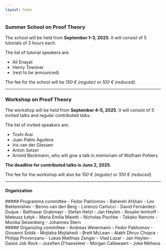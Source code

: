 ```yaml
---
layout: home
---
```


### Summer School on Proof Theory

The school will be held from **September 1–3, 2025**. It will consist of 5
tutorials of 3 hours each.

The list of tutorial speakers are:
- Ali Enayat
- Henry Towsner
- (rest to be announced)

The fee for the school will be *150 € (regular)* or *100 € (reduced)*.

---

### Workshop on Proof Theory

The workshop will be held from **September 4–5, 2025**. It will consist of 5
invited talks and regular contributed talks.

The list of invited speakers are:
 - Toshi Arai
 - Juan Pablo Aguilera
 - Iris van der Giessen
 - Anton Setzer
 - Arnold Beckmann, who will give a talk in memoriam of Wolfram Pohlers

**The deadline for contributed talks is June 2, 2025.**

The fee for the workshop will also be *150 € (regular)* or *100 € (reduced)*.

---

#### Organization

<div class="committee-lists">
<div class="row">

<div class="col-md-6 col-lg-4" markdown="1">
##### Programme committee
- Fedor Pakhomov
- Bahereh Afshari
- Lev Beklemishev
- Benno van den Berg
- Lorenzo Carlucci
- David Fernández-Duque
- Balthasar Grabmayr
- Stefan Hetzl
- Jan Heylen
- Rosalie Iemhoff
- Mateusz Łełyk
- Maria Emilia Maietti
- Nicholas Pischke
- Takako Nemoto
- Monika Seisenberg
- Johannes Stern
</div>

<div class="col-md-6 col-lg-4" markdown="1">
##### Organizing committee
- Andreas Weiermann
- Fedor Pakhomov
- Giovanni Soldá
- Mojtaba Mojtahedi
- Brett McLean
- Alakh Dhruv Chopra
- Philipp Provenzano
- Lukas Matthias Zenger
- Vlad Lazar
- Jan Heylen
- Daisie Job Rock
- Jozefien D'haeseleer
- Morgan Callewaert
- Joke Meheus
</div>

</div>
</div>
